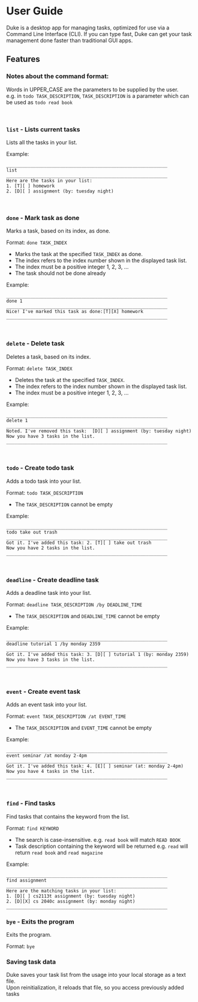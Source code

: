 # User Guide

Duke is a desktop app for managing tasks, optimized for use via a Command Line Interface (CLI).
If you can type fast, Duke can get your task management done faster than traditional GUI apps.

## Features

### Notes about the command format:
Words in UPPER_CASE are the parameters to be supplied by the user. <br />
e.g. in `todo TASK_DESCRIPTION`, `TASK_DESCRIPTION` is a parameter which can be used as `todo read book`

<br />

### `list` - Lists current tasks
Lists all the tasks in your list.

Example:

```
____________________________________________________________
list
____________________________________________________________
Here are the tasks in your list:
1. [T][ ] homework
2. [D][ ] assignment (by: tuesday night)
```
<br />

### `done` - Mark task as done
Marks a task, based on its index, as done.

Format: `done TASK_INDEX`
* Marks the task at the specified `TASK_INDEX` as done.<br />
* The index refers to the index number shown in the displayed task list.<br />
* The index must be a positive integer 1, 2, 3, ...<br />
* The task should not be done already

Example:

```
____________________________________________________________
done 1
____________________________________________________________
Nice! I've marked this task as done:[T][X] homework
____________________________________________________________
```
<br />

### `delete` - Delete task
Deletes a task, based on its index.

Format: `delete TASK_INDEX`<br />
* Deletes the task at the specified `TASK_INDEX`.<br />
* The index refers to the index number shown in the displayed task list.<br />
* The index must be a positive integer 1, 2, 3, ...<br />

Example:
```
____________________________________________________________
delete 1
____________________________________________________________
Noted. I've removed this task:  [D][ ] assignment (by: tuesday night)
Now you have 3 tasks in the list.
____________________________________________________________
```
<br />

### `todo` - Create todo task
Adds a todo task into your list.

Format: `todo TASK_DESCRIPTION`
* The `TASK_DESCRIPTION` cannot be empty

Example:
```
____________________________________________________________
todo take out trash
____________________________________________________________
Got it. I've added this task: 2. [T][ ] take out trash
Now you have 2 tasks in the list.
____________________________________________________________
```
<br />

### `deadline` - Create deadline task
Adds a deadline task into your list.

Format: `deadline TASK_DESCRIPTION /by DEADLINE_TIME`
* The `TASK_DESCRIPTION` and `DEADLINE_TIME` cannot be empty

Example:
```
____________________________________________________________
deadline tutorial 1 /by monday 2359
____________________________________________________________
Got it. I've added this task: 3. [D][ ] tutorial 1 (by: monday 2359)
Now you have 3 tasks in the list.
____________________________________________________________
```
<br />

### `event` - Create event task
Adds an event task into your list.

Format: `event TASK_DESCRIPTION /at EVENT_TIME`
* The `TASK_DESCRIPTION` and `EVENT_TIME` cannot be empty

Example:
```
____________________________________________________________
event seminar /at monday 2-4pm
____________________________________________________________
Got it. I've added this task: 4. [E][ ] seminar (at: monday 2-4pm)
Now you have 4 tasks in the list.
____________________________________________________________
```
<br />

### `find` - Find tasks
Find tasks that contains the keyword from the list.

Format: `find KEYWORD`
* The search is case-insensitive. e.g. `read book` will match `READ BOOK`
* Task description containing the keyword will be returned 
e.g. `read` will return `read book` and `read magazine`

Example:
```
____________________________________________________________
find assignment
____________________________________________________________
Here are the matching tasks in your list:
1. [D][ ] cs2113t assignment (by: tuesday night)
2. [D][X] cs 2040c assignment (by: monday night)
____________________________________________________________
```

### `bye` - Exits the program
Exits the program.

Format: `bye`

### Saving task data
Duke saves your task list from the usage into your local storage as a text file.<br />
Upon reinitialization, it reloads that file, so you access previously added tasks